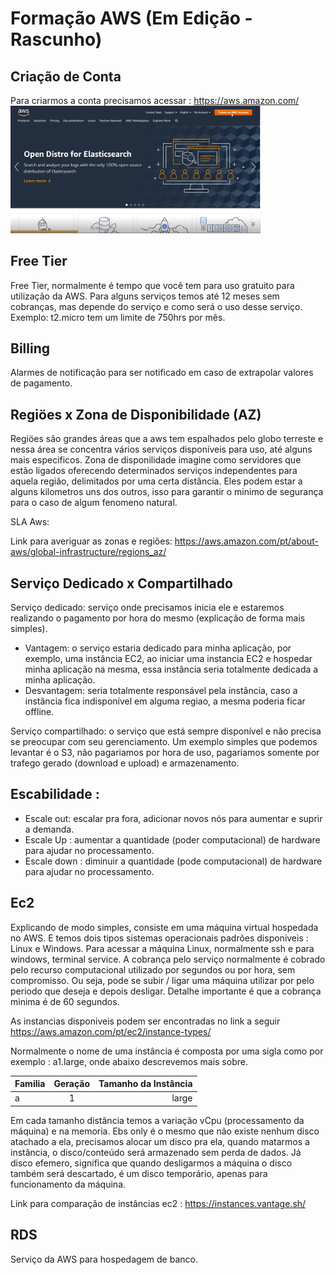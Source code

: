 # Formação AWS (Em Edição - Rascunho)

## Criação de Conta

Para criarmos a conta precisamos acessar : https://aws.amazon.com/
<img src="img/criacao_conta.png" alt="Coesão" width="400" />


## Free Tier

Free Tier, normalmente é tempo que você tem para uso gratuito para utilização da AWS. 
Para alguns serviços temos até 12 meses sem cobranças, mas depende do serviço e como será o uso desse
serviço.
Exemplo: t2.micro tem um limite de 750hrs por mês.

## Billing 

Alarmes de notificação para ser notificado em caso de extrapolar valores de pagamento.

## Regiöes x Zona de Disponibilidade (AZ)

Regiöes são grandes áreas que a aws tem espalhados pelo globo terreste e nessa área se concentra
vários serviços disponíveis para uso, até alguns mais especificos.
Zona de disponilidade imagine como servidores que estão ligados oferecendo determinados
serviços independentes para aquela região, delimitados por uma certa distância. Eles
podem estar a alguns kilometros uns dos outros, isso para garantir o minimo de segurança
para o caso de algum fenomeno natural.

SLA Aws: 

Link para averiguar as zonas e regiões:
https://aws.amazon.com/pt/about-aws/global-infrastructure/regions_az/ 

## Serviço Dedicado x Compartilhado

Serviço dedicado: serviço onde precisamos inicia ele e estaremos realizando o pagamento
por hora do mesmo (explicação de forma mais simples). 
* Vantagem: o serviço estaria dedicado para minha aplicação, por exemplo, uma instância EC2, 
ao iniciar uma instancia EC2 e hospedar minha aplicação na mesma, essa instância seria totalmente
dedicada a minha aplicação.
* Desvantagem: seria totalmente responsável pela instância, caso a instância fica indisponível em
alguma regiao, a mesma poderia ficar offline.
  
Serviço compartilhado: o serviço que está sempre disponível e não precisa se preocupar com seu
gerenciamento. Um exemplo simples que podemos levantar é o S3, não pagariamos por hora de uso,
pagariamos somente por trafego gerado (download e upload) e armazenamento.

## Escabilidade :
* Escale out: escalar pra fora, adicionar novos nós para aumentar e suprir a demanda.
* Escale Up : aumentar a quantidade (poder computacional) de hardware para ajudar no processamento.
* Escale down : diminuir a quantidade (pode computacional) de hardware para ajudar no processamento.

## Ec2
Explicando de modo simples, consiste em uma máquina virtual hospedada no AWS.
E temos dois tipos sistemas operacionais padrões disponiveis :  Linux e Windows.
Para acessar a máquina Linux, normalmente ssh e para windows, terminal service.
A cobrança pelo serviço normalmente é cobrado pelo recurso computacional utilizado por segundos
ou por hora, sem compromisso. Ou seja, pode se subir / ligar uma máquina utilizar por pelo periodo
que deseja e depois desligar. Detalhe importante é que a cobrança minima é de 60 segundos.

As instancias disponiveis podem ser encontradas no link a seguir
https://aws.amazon.com/pt/ec2/instance-types/

Normalmente o nome de uma instância é composta por uma sigla como por exemplo : a1.large, onde
abaixo descrevemos mais sobre.


| Familia        | Geração          | Tamanho da Instância  |
| ------------- |:-------------:| -----:|
|  a    | 1 | large |

Em cada tamanho distância temos a variação vCpu (processamento da máquina) e na memoria.
Ebs only é o mesmo que não existe nenhum disco atachado a ela, precisamos alocar um disco pra ela,
quando matarmos a instância, o disco/conteúdo será armazenado sem perda de dados.
Já disco efemero, significa que quando desligarmos a máquina o disco também será descartado, é um
disco temporário, apenas para funcionamento da máquina.

Link para comparação de instâncias ec2 : https://instances.vantage.sh/

## RDS

Serviço da AWS para hospedagem de banco.
